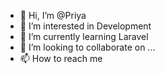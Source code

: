 - 👋 Hi, I’m @Priya 
- 👀 I’m interested in Development
- 🌱 I’m currently learning Laravel
- 💞️ I’m looking to collaborate on ...
- 📫 How to reach me 

<!---
Priyas5/Priyas5 is a ✨ special ✨ repository because its `README.md` (this file) appears on your GitHub profile.
You can click the Preview link to take a look at your changes.
--->
